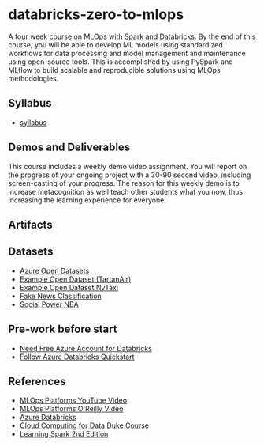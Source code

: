 # databricks-zero-to-mlops

A four week course on MLOps with Spark and Databricks.  By the end of this course, you will be able to develop ML models using standardized workflows for data processing and model management and maintenance using open-source tools.  This is accomplished by using PySpark and MLflow to build scalable and reproducible solutions using MLOps methodologies.

## Syllabus

* [syllabus](docs/syllabus.md)

## Demos and Deliverables

This course includes a weekly demo video assignment. You will report on the progress of your ongoing project with a 30-90 second video, including screen-casting of your progress.  The reason for this weekly demo is to increase metacognition as well teach other students what you now, thus increasing the learning experience for everyone. 

## Artifacts

## Datasets

* [Azure Open Datasets](https://docs.microsoft.com/en-us/azure/open-datasets/dataset-catalog#AzureDatabricks)
* [Example Open Dataset (TartanAir)](https://docs.microsoft.com/en-us/azure/open-datasets/dataset-tartanair-simulation)
* [Example Open Dataset NyTaxi](https://github.com/MicrosoftDocs/azure-docs/blob/main/articles/machine-learning/tutorial-auto-train-models.md?context=azure%2fopen-datasets%2fcontext%2fopen-datasets-context)
* [Fake News Classification](https://www.kaggle.com/ruchi798/source-based-news-classification)
* [Social Power NBA](https://github.com/noahgift/socialpowernba/blob/master/data/nba_2017_players_with_salary_wiki_twitter.csv)

## Pre-work before start

* [Need Free Azure Account for Databricks](https://azure.microsoft.com/free/)
* [Follow Azure Databricks Quickstart](https://docs.microsoft.com/en-us/azure/databricks/scenarios/quickstart-create-databricks-workspace-portal?tabs=azure-portal)

## References

* [MLOps Platforms YouTube Video](https://www.youtube.com/watch?v=PUXhWZQW8BI)
* [MLOps Platforms O'Reilly Video](https://learning.oreilly.com/videos/mlops-platforms-from/032232022VIDEOPAIML/)
* [Azure Databricks](https://azure.microsoft.com/en-us/services/databricks/)
* [Cloud Computing for Data Duke Course](https://github.com/noahgift/cloud-data-analysis-at-scale)
* [Learning Spark 2nd Edition](https://pages.databricks.com/rs/094-YMS-629/images/LearningSpark2.0.pdf)
